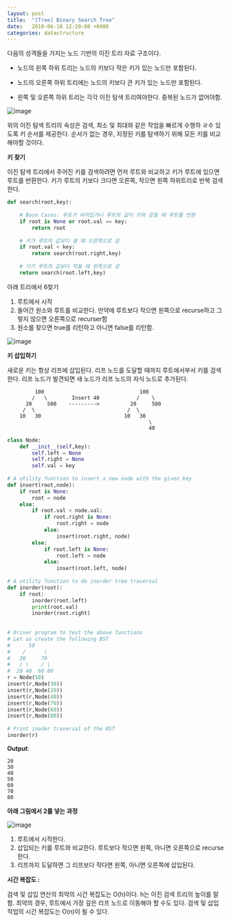 ```yaml
---
layout: post
title:  "[Tree] Binary Search Tree"
date:   2018-06-18 12:20:00 +0900
categories: datastructure
---
```


다음의 성격들을 가지는 노드 기반의 이진 트리 자료 구조이다.

- 노드의 왼쪽 하위 트리는 노드의 키보다 작은 키가 있는 노드만 포함된다.

- 노드의 오른쪽 하위 트리에는 노드의 키보다 큰 키가 있는 노드만 포함된다.

- 왼쪽 및 오른쪽 하위 트리는 각각 이진 탐색 트리여야한다. 중복된 노드가 없어야함.

![image](https://user-images.githubusercontent.com/33015649/41514962-1aefc6a0-72e6-11e8-84e8-c4fa69407c19.png)

위의 이진 탐색 트리의 속성은 검색, 최소 및 최대와 같은 작업을 빠르게 수행하 ㄹ수 있도록 키 순서를 제공한다. 순서가 없는 경우, 지정된 키를 탐색하기 위해 모든 키를 비교해야할 것이다.

**키 찾기**

이진 탐색 트리에서 주어진 키를 검색하려면 먼저 루트와 비교하고 키가 루트에 있으면 루트를 반환한다. 키가 루트의 키보다 크다면 오른쪽, 작으면 왼쪽 하위트리로 반복 검색한다.

```python
def search(root,key):
     
    # Base Cases: 루트가 비어있거나 루트의 값이 키와 같을 때 루트를 반환
    if root is None or root.val == key:
        return root
 
    # 키가 루트의 값보다 클 때 오른쪽으로 감
    if root.val < key:
        return search(root.right,key)
   
    # 키가 루트의 값보다 작을 때 왼쪽으로 감
    return search(root.left,key)
```

아래 트리에서 6찾기

1. 루트에서 시작
2. 들어간 원소와 루트를 비교한다. 만약에 루트보다 작으면 왼쪽으로 recurse하고 그렇지 않으면 오른쪽으로 recurser함
3. 원소를 찾으면 true를 리턴하고 아니면 false를 리턴함. 

![image](https://user-images.githubusercontent.com/33015649/41757385-cd453c34-761c-11e8-8521-0c724a13cc88.png)


**키 삽입하기**

새로운 키는 항상 리프에 삽입된다. 리프 노드를 도달할 때까지 루트에서부서 키를 검색한다. 리프 노드가 발견되면 새 노드가 리프 노드의 자식 노드로 추가된다.

```
         100                               100
        /   \        Insert 40            /    \
      20     500    --------->          20     500 
     /  \                              /  \  
    10   30                           10   30
                                              \   
                                              40
```

```python
class Node:
    def __init__(self,key):
        self.left = None
        self.right = None
        self.val = key
 
# A utility function to insert a new node with the given key
def insert(root,node):
    if root is None:
        root = node
    else:
        if root.val < node.val:
            if root.right is None:
                root.right = node
            else:
                insert(root.right, node)
        else:
            if root.left is None:
                root.left = node
            else:
                insert(root.left, node)
 
# A utility function to do inorder tree traversal
def inorder(root):
    if root:
        inorder(root.left)
        print(root.val)
        inorder(root.right)
 
 
# Driver program to test the above functions
# Let us create the following BST
#      50
#    /      \
#   30     70
#   / \    / \
#  20 40  60 80
r = Node(50)
insert(r,Node(30))
insert(r,Node(20))
insert(r,Node(40))
insert(r,Node(70))
insert(r,Node(60))
insert(r,Node(80))
 
# Print inoder traversal of the BST
inorder(r)
```

**Output**:

```
20
30
40
50
60
70
80
```

**아래 그림에서 2를 넣는 과정**

![image](https://user-images.githubusercontent.com/33015649/41757620-21ae4a6c-761e-11e8-8cd1-fa91406ef357.png)


1. 루트에서 시작한다.
2. 삽입되는 키를 루트와 비교한다. 루트보다 작으면 왼쪽, 아니면 오른쪽으로 recurse한다.
3. 리프까지 도달하면 그 리프보다 작다면 왼쪽, 아니면 오른쪽에 삽입된다.

**시간 복잡도 :**

검색 및 삽입 연산의 최악의 시간 복잡도는 O(h)이다. h는 이진 검색 트리의 높이를 말함. 최악의 경우, 루트에서 가장 깊은 리프 노드로 이동해야 할 수도 있다. 검색 및 삽입 작업의 시간 복잡도는 O(n)이 될 수 있다.



